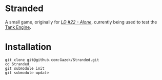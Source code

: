 Stranded
========

A small game, originally for [*LD #22 - Alone*](http://ludumdare.com "Ludum Dare"), currently being used to test the [Tank Engine](https://github.com/Gazok/Tank "Tank Engine").

Installation
============

    git clone git@github.com:Gazok/Stranded.git
    cd Stranded
    git submodule init
    git submodule update

